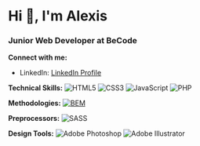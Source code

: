 # Hi 👋, I'm Alexis
### Junior Web Developer at BeCode

**Connect with me:**
- LinkedIn: [LinkedIn Profile](https://www.linkedin.com/in/alexis-petropoulos/)

**Technical Skills:**
![HTML5](https://img.shields.io/badge/HTML5-%23E34F26.svg?style=for-the-badge&logo=html5&logoColor=white)
![CSS3](https://img.shields.io/badge/CSS3-%231572B6.svg?style=for-the-badge&logo=css3&logoColor=white)
![JavaScript](https://img.shields.io/badge/JavaScript-%23323330.svg?style=for-the-badge&logo=javascript&logoColor=%23F7DF1E)
![PHP](https://img.shields.io/badge/PHP-%23777BB4.svg?style=for-the-badge&logo=php&logoColor=white)

**Methodologies:**
[![BEM](https://img.shields.io/badge/BEM-%23F44336.svg?style=flat)](http://getbem.com/)

**Preprocessors:**
![SASS](https://img.shields.io/badge/SASS-hotpink.svg?style=for-the-badge&logo=SASS&logoColor=white)

**Design Tools:**
![Adobe Photoshop](https://img.shields.io/badge/Adobe%20Photoshop-%2331A8FF.svg?style=for-the-badge&logo=adobe%20photoshop&logoColor=white)
![Adobe Illustrator](https://img.shields.io/badge/Adobe%20Illustrator-%23FF9A00.svg?style=for-the-badge&logo=adobe%20illustrator&logoColor=white)
